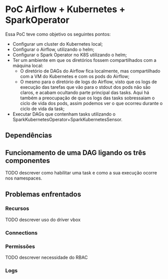 # PoC Airflow + Kubernetes + SparkOperator

Essa PoC teve como objetivo os seguintes pontos:
- Configurar um cluster do Kubernetes local;
- Configurar o Airflow, utilizando o helm;
- Configurar o Spark Operator no K8S utilizando o helm;
- Ter um ambiente em que os diretórios fossem compartilhados com a máquina local:
  - O diretório de DAGs do Airflow fica localmente, mas compartilhado com a VM do Kubernetes e com os pods do Airflow;
  - O mesmo para o diretório de logs do Airflow, visto que os logs de execução das tarefas que vão para o stdout dos pods não são claros, e acabam ocultando parte principal das tasks. Aqui há também a preocupação de que os logs das tasks sobressaiam o ciclo de vida dos pods, assim podemos ver o que ocorreu durante o ciclo de vida da task;
- Executar DAGs que contenham tasks utilizando o SparkKubernetesOperator+SparkKubernetesSensor.


## Dependências

## Funcionamento de uma DAG ligando os três componentes

TODO descrever como habilitar uma task e como a sua execução ocorre nos namespaces.

## Problemas enfrentados

### Recursos

TODO descrever uso do driver vbox

### Connections

### Permissões

TODO descrever necessidade do RBAC

### Logs


